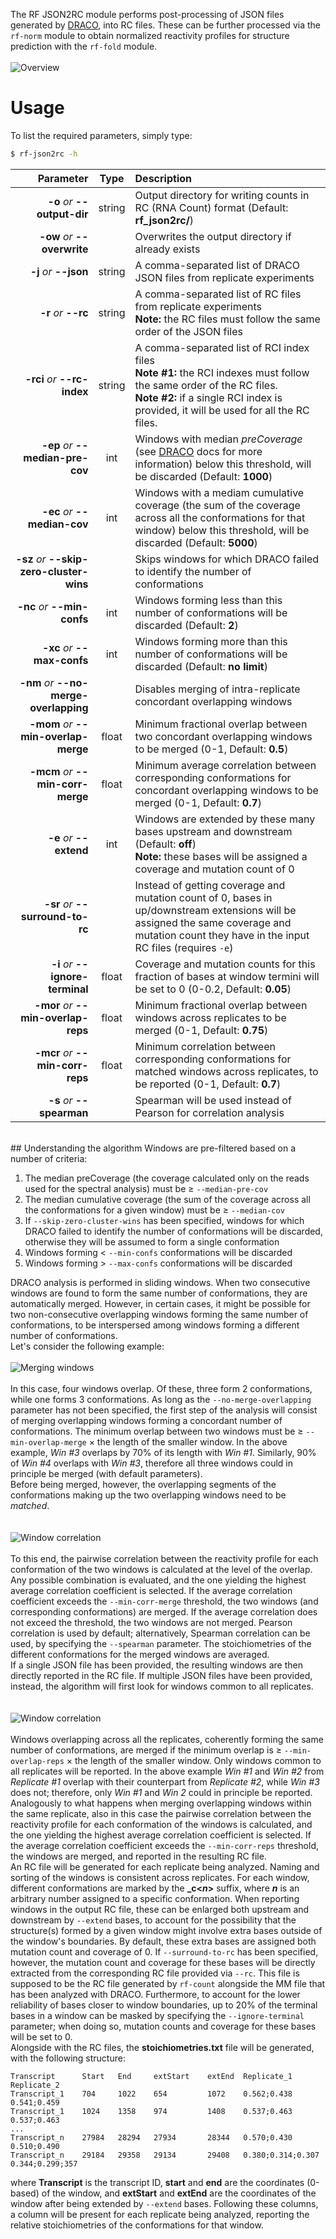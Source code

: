 The RF JSON2RC module performs post-processing of JSON files generated by [DRACO](https://draco-docs.readthedocs.io/en/latest/draco/), into RC files. These can be further processed via the ``rf-norm`` module to obtain normalized reactivity profiles for structure prediction with the ``rf-fold`` module.<br /><br />
![Overview](http://www.rnaframework.com/images/json2rc.png)
<br />

# Usage
To list the required parameters, simply type:

```bash
$ rf-json2rc -h
```

Parameter         | Type | Description
----------------: | :--: |:------------
__-o__ *or* __--output-dir__ | string | Output directory for writing counts in RC (RNA Count) format (Default: __rf_json2rc/__)
__-ow__ *or* __--overwrite__ | | Overwrites the output directory if already exists
__-j__ *or* __--json__ | string | A comma-separated list of DRACO JSON files from replicate experiments
__-r__ *or* __--rc__ | string | A comma-separated list of RC files from replicate experiments<br/>__Note:__ the RC files must follow the same order of the JSON files
__-rci__ *or* __--rc-index__ | string | A comma-separated list of RCI index files<br/>__Note #1:__ the RCI indexes must follow the same order of the RC files.<br/>__Note #2:__ if a single RCI index is provided, it will be used for all the RC files.
__-ep__ *or* __--median-pre-cov__ | int | Windows with median *preCoverage* (see [DRACO](https://draco-docs.readthedocs.io/en/latest/draco/#output-json-files) docs for more information) below this threshold, will be discarded (Default: __1000__)
__-ec__ *or* __--median-cov__ | int | Windows with a mediam cumulative coverage (the sum of the coverage across all the conformations for that window) below this threshold, will be discarded (Default: __5000__)
__-sz__ *or* __--skip-zero-cluster-wins__ | | Skips windows for which DRACO failed to identify the number of conformations
__-nc__ *or* __--min-confs__ | int | Windows forming less than this number of conformations will be discarded (Default: __2__)
__-xc__ *or* __--max-confs__ | int | Windows forming more than this number of conformations will be discarded (Default: __no limit__)
__-nm__ *or* __--no-merge-overlapping__ | | Disables merging of intra-replicate concordant overlapping windows
__-mom__ *or* __--min-overlap-merge__ | float | Minimum fractional overlap between two concordant overlapping windows to be merged (0-1, Default: __0.5__)
__-mcm__ *or* __--min-corr-merge__ | float | Minimum average correlation between corresponding conformations for concordant overlapping windows to be merged (0-1, Default: __0.7__)
__-e__ *or* __--extend__ | int |  Windows are extended by these many bases upstream and downstream (Default: __off__)<br/>__Note:__ these bases will be assigned a coverage and mutation count of 0
__-sr__ *or* __--surround-to-rc__ | | Instead of getting coverage and mutation count of 0, bases in up/downstream extensions will be assigned the same coverage and mutation count they have in the input RC files (requires ``-e``)
__-i__ *or* __--ignore-terminal__ | float | Coverage and mutation counts for this fraction of bases at window termini will be set to 0 (0-0.2, Default: __0.05__)
__-mor__ *or* __--min-overlap-reps__ | float | Minimum fractional overlap between windows across replicates to be merged (0-1, Default: __0.75__)
__-mcr__ *or* __--min-corr-reps__ | float | Minimum correlation between corresponding conformations for matched windows across replicates, to be reported (0-1, Default: __0.7__)
__-s__ *or* __--spearman__ | | Spearman will be used instead of Pearson for correlation analysis

<br/>
## Understanding the algorithm
Windows are pre-filtered based on a number of criteria:<br/>

1. The median preCoverage (the coverage calculated only on the reads used for the spectral analysis) must be &ge; ``--median-pre-cov``
2. The median cumulative coverage (the sum of the coverage across all the conformations for a given window) must be &ge; ``--median-cov``
3. If ``--skip-zero-cluster-wins`` has been specified, windows for which DRACO failed to identify the number of conformations will be discarded, otherwise they will be assumed to form a single conformation
4. Windows forming &lt; ``--min-confs`` conformations will be discarded
5. Windows forming &gt; ``--max-confs`` conformations will be discarded

DRACO analysis is performed in sliding windows. When two consecutive windows are found to form the same number of conformations, they are automatically merged. However, in certain cases, it might be possible for two non-consecutive overlapping windows forming the same number of conformations, to be interspersed among windows forming a different number of conformations.<br/>Let's consider the following example:
<br/><br/>
![Merging windows](http://www.rnaframework.com/images/json2rc_mergewins.png)
<br/><br/>
In this case, four windows overlap. Of these, three form 2 conformations, while one forms 3 conformations. As long as the ``--no-merge-overlapping`` parameter has not been specified, the first step of the analysis will consist of merging overlapping windows forming a concordant number of conformations. The minimum overlap between two windows must be &ge; ``--min-overlap-merge`` &times; the length of the smaller window. In the above example, *Win #3* overlaps by 70% of its length with *Win #1*. Similarly, 90% of *Win #4* overlaps with *Win #3*, therefore all three windows could in principle be merged (with default parameters).<br/>
Before being merged, however, the overlapping segments of the conformations making up the two overlapping windows need to be *matched*.<br/>
<br/><br/>
![Window correlation](http://www.rnaframework.com/images/json2rc_correlation.png)
<br/><br/>
To this end, the pairwise correlation between the reactivity profile for each conformation of the two windows is calculated at the level of the overlap. Any possible combination is evaluated, and the one yielding the highest average correlation coefficient is selected. If the average correlation coefficient exceeds the ``--min-corr-merge`` threshold, the two windows (and corresponding conformations) are merged. If the average correlation does not exceed the threshold, the two windows are not merged. Pearson correlation is used by default; alternatively, Spearman correlation can be used, by specifying the ``--spearman`` parameter. The stoichiometries of the different conformations for the merged windows are averaged.<br/>
If a single JSON file has been provided, the resulting windows are then directly reported in the RC file. If multiple JSON files have been provided, instead, the algorithm will first look for windows common to all replicates.<br/>
<br/><br/>
![Window correlation](http://www.rnaframework.com/images/json2rc_mergereps.png)
<br/><br/>
Windows overlapping across all the replicates, coherently forming the same number of conformations, are merged if the minimum overlap is &ge; ``--min-overlap-reps`` &times; the length of the smaller window. Only windows common to all replicates will be reported. In the above example *Win #1* and *Win #2* from *Replicate #1* overlap with their counterpart from *Replicate #2*, while *Win #3* does not; therefore, only *Win #1* and *Win 2* could in principle be reported. Analogously to what happens when merging overlapping windows within the same replicate, also in this case the pairwise correlation between the reactivity profile for each conformation of the windows is calculated, and the one yielding the highest average correlation coefficient is selected. If the average correlation coefficient exceeds the ``--min-corr-reps`` threshold, the windows are merged, and reported in the resulting RC file.<br/>
An RC file will be generated for each replicate being analyzed. Naming and sorting of the windows is consistent across replicates. For each window, different conformations are marked by the __\_c<*n*>__ suffix, where __*n*__ is an arbitrary number assigned to a specific conformation. When reporting windows in the output RC file, these can be enlarged both upstream and downstream by ``--extend`` bases, to account for the possibility that the structure(s) formed by a given window might involve extra bases outside of the window's boundaries. By default, these extra bases are assigned both mutation count and coverage of 0. If ``--surround-to-rc`` has been specified, however, the mutation count and coverage for these bases will be directly extracted from the corresponding RC file provided via ``--rc``. This file is supposed to be the RC file generated by ``rf-count`` alongside the MM file that has been analyzed with DRACO. Furthermore, to account for the lower reliability of bases closer to window boundaries, up to 20% of the terminal bases in a window can be masked by specifying the ``--ignore-terminal`` parameter; when doing so, mutation counts and coverage for these bases will be set to 0.<br/>
Alongside with the RC files, the __stoichiometries.txt__ file will be generated, with the following structure:

```text
Transcript      Start   End     extStart    extEnd  Replicate_1         Replicate_2
Transcript_1    704     1022    654         1072    0.562;0.438         0.541;0.459
Transcript_1    1024    1358    974         1408    0.537;0.463         0.537;0.463
...
Transcript_n    27984   28294   27934       28344   0.570;0.430         0.510;0.490
Transcript_n    29184   29358   29134       29408   0.380;0.314;0.307   0.344;0.299;357
```
where __Transcript__ is the transcript ID, __start__ and __end__ are the coordinates (0-based) of the window, and __extStart__ and __extEnd__ are the coordinates of the window after being extended by ``--extend`` bases. Following these columns, a column will be present for each replicate being analyzed, reporting the relative stoichiometries of the conformations for that window.
